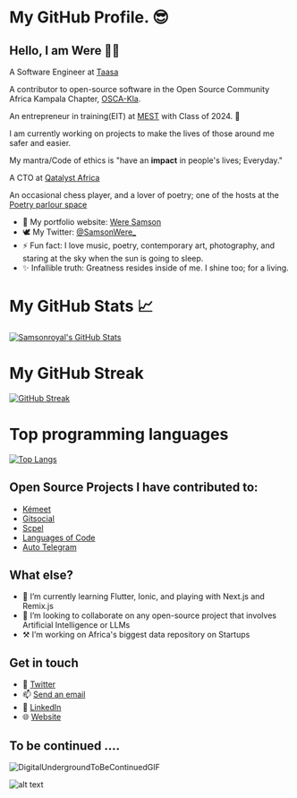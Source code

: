 # My GitHub Profile. 😎

<!--
**Samsonroyal/Samsonroyal** is a ✨ _special_ ✨ repository because its `README.md` (this file) appears on your GitHub profile.-->
<!-- 
**About section-->
## Hello, I am Were 👋🏾 

A Software Engineer at [Taasa](https://www.taasa.io) 

A contributor to open-source software in the Open Source Community Africa Kampala Chapter, [OSCA-Kla](https://oscakampala.org/). 

An entrepreneur in training(EIT) at [MEST](https:meltwater.org) with Class of 2024. 🏅

I am currently working on projects to make the lives of those around me safer and easier. 

My mantra/Code of ethics is "have an **impact** in people's lives; Everyday." 

A CTO at [Qatalyst Africa](https://qatalystafrica.com)

An occasional chess player, and a lover of poetry; one of the hosts at the [Poetry parlour space](https://www.twitter.com/PoetryParlour_)

- 🌱 My portfolio website: [Were Samson](https://weresamson.vercel.app)
- 🕊 My Twitter: [@SamsonWere_](https://twitter.com/samsonwere_)
- ⚡ Fun fact: I love music, poetry, contemporary art, photography, and staring at the sky when the sun is going to sleep.
- ✨ Infallible truth: Greatness resides inside of me. I shine too; for a living.

# My GitHub Stats &#x1f4c8;

<a href="https://github.com/Samsonroyal/Samsonroyal">
  <img align="center" src="https://github-readme-stats.vercel.app/api/?username=Samsonroyal&count_private=true&theme=chartreuse-dark&show_icons=true&show=issues,contribs" alt="Samsonroyal's GitHub Stats"/>
</a>

# My GitHub Streak
[![GitHub Streak](https://github-readme-streak-stats.herokuapp.com/?user=samsonroyal&theme=tokyonight&border_radius=2.8&date_format=j%20M%5B%20Y%5D&background=08061B)](https://git.io/streak-stats)

# Top programming languages
[![Top Langs](https://github-readme-stats.vercel.app/api/top-langs/?username=Samsonroyal&layout=compact&langs_count=8)](https://github.com/Samsonroyal/github-readme-stats)

<!-- 
**Work experience section-->
## Open Source Projects I have contributed to:
- <a href="https://github.com/Samsonroyal/kemeet">Kémeet</a>
- <a href="https://github.com/Samsonroyal/gitsocial">Gitsocial</a>
- <a href="https://github.com/Samsonroyal/Scpel">Scpel</a> 
- <a href="https://github.com/Samsonroyal/LanguagesOfCode">Languages of Code</a> 
- [Auto Telegram](https://github.com/OSCA-Kampala-Chapter/autotelegram)

## What else?
- 🌱 I’m currently learning Flutter, Ionic, and playing with Next.js and Remix.js
- 👯 I’m looking to collaborate on any open-source project that involves Artificial Intelligence or LLMs
- ⚒️ I’m working on Africa's biggest data repository on Startups
<!-- 
**Contact section-->
## Get in touch
- 🐥 <a href="https://twitter.com/SamsonWere_">Twitter</a>
- 📫 <a href="mailto:werefast2000@gmail.com">Send an email</a>
- 🏢 <a href="https://www.linkedin.com/in/were-samson/">LinkedIn</a>
- 🌐 <a href="https://www.weresamson.vercel.app">Website</a>
<!-- 
**Teaser outro-->
## To be continued ....
![DigitalUndergroundToBeContinuedGIF](https://user-images.githubusercontent.com/26835888/194743078-2f02b81b-7292-46e4-bb78-16e141f1b858.gif)

![alt text](https://visitor-badge.laobi.icu/badge?page_id=Samsonroyal)
